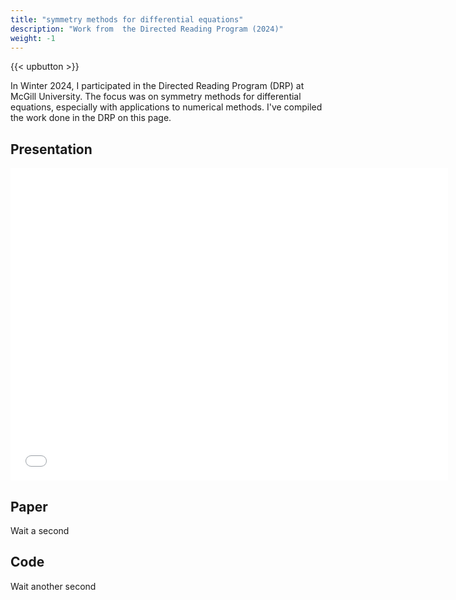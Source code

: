 ```yaml
---
title: "symmetry methods for differential equations"
description: "Work from  the Directed Reading Program (2024)"
weight: -1
---
```


{{< upbutton >}}

In Winter 2024, I participated in the Directed Reading Program (DRP) at McGill University. The focus was on symmetry methods for differential equations, especially with applications to numerical methods. I've compiled the work done in the DRP on this page.

<h2>Presentation</h2>
<div class="image-wrapper">
<embed src="/images/drp-prez.pdf" width="700px" height="500px" />
</div>

<h2>Paper</h2>
Wait a second


<h2>Code</h2>
Wait another second